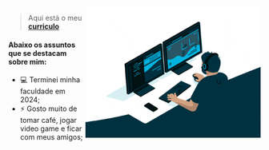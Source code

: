 <img align="right" src="assets\img\programando.gif" width="350"/>

> Aqui está o meu [**curriculo**](https://github.com/mpalmeida96/mpalmeida96/index.html)

#### Abaixo os assuntos que se destacam sobre mim: 
- 💻 Terminei minha faculdade em 2024;
- ⚡ Gosto muito de tomar café, jogar video game e ficar com meus amigos;
